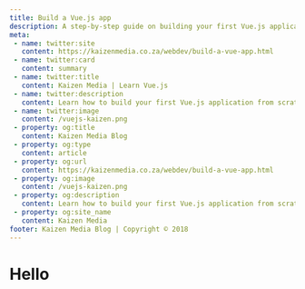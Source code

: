 ```yaml
---
title: Build a Vue.js app
description: A step-by-step guide on building your first Vue.js application by Kaizen Media.
meta:
 - name: twitter:site 
   content: https://kaizenmedia.co.za/webdev/build-a-vue-app.html
 - name: twitter:card 
   content: summary
 - name: twitter:title 
   content: Kaizen Media | Learn Vue.js
 - name: twitter:description 
   content: Learn how to build your first Vue.js application from scratch.
 - name: twitter:image 
   content: /vuejs-kaizen.png
 - property: og:title 
   content: Kaizen Media Blog 
 - property: og:type 
   content: article 
 - property: og:url 
   content: https://kaizenmedia.co.za/webdev/build-a-vue-app.html
 - property: og:image 
   content: /vuejs-kaizen.png 
 - property: og:description 
   content: Learn how to build your first Vue.js application from scratch.
 - property: og:site_name 
   content: Kaizen Media
footer: Kaizen Media Blog | Copyright © 2018
---
```


# Hello
